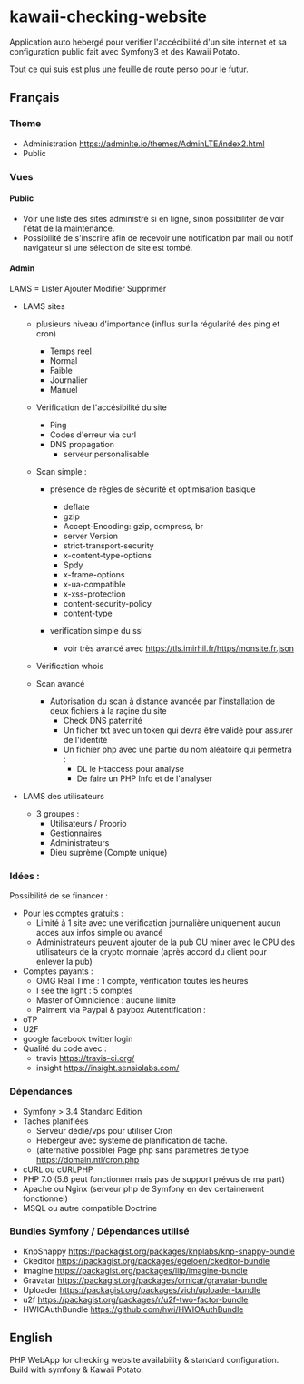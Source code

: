 # kawaii-checking-website
Application auto hebergé pour verifier l'accécibilité d'un site internet et sa configuration public fait avec Symfony3 et des Kawaii Potato. 

Tout ce qui suis est plus une feuille de route perso pour le futur.

## Français
### Theme 
- Administration https://adminlte.io/themes/AdminLTE/index2.html
- Public
### Vues
#### Public

- Voir une liste des sites administré si en ligne, sinon possibiliter de voir l'état de la maintenance.
- Possibilité de s'inscrire afin de recevoir une notification par mail ou notif navigateur si une sélection de site est tombé.


#### Admin
LAMS = Lister Ajouter Modifier Supprimer 
- LAMS sites
    - plusieurs niveau d'importance (influs sur la régularité des ping et cron)
        - Temps reel
        - Normal
        - Faible
        - Journalier
        - Manuel
    - Vérification de l'accésibilité du site
        - Ping
        - Codes d'erreur via curl
        - DNS propagation
            - serveur personalisable

    - Scan simple :
        - présence de rêgles de sécurité et optimisation basique
            - deflate
            - gzip
            - Accept-Encoding: gzip, compress, br
            - server Version
            - strict-transport-security
            - x-content-type-options	
            - Spdy	
            - x-frame-options	
            - x-ua-compatible	
            - x-xss-protection	
            - content-security-policy	
            - content-type	      
    
        - verification simple du ssl
            - voir très avancé avec https://tls.imirhil.fr/https/monsite.fr.json
    - Vérification whois
    - Scan avancé 
        - Autorisation du scan à distance avancée par l'installation de deux fichiers à la raçine du site
            - Check DNS paternité
            - Un ficher txt avec un token qui devra être validé pour assurer de l'identité 
            - Un fichier php avec une partie du nom aléatoire qui permetra :
                - DL le Htaccess pour analyse
                - De faire un PHP Info et de l'analyser

- LAMS des utilisateurs
    - 3 groupes :
        - Utilisateurs / Proprio
        - Gestionnaires
        - Administrateurs
        - Dieu suprème (Compte unique)

### Idées :
Possibilité de se financer :
- Pour les comptes gratuits :
    - Limité à 1 site avec une vérification journalière uniquement aucun acces aux infos simple ou avancé
    - Administrateurs peuvent ajouter de la pub OU miner avec le CPU des utilisateurs de la crypto monnaie (après accord du client pour enlever la pub)
- Comptes payants :
    - OMG Real Time : 1 compte, vérification toutes les heures
    - I see the light : 5 comptes 
    - Master of Omnicience : aucune limite
    - Paiment via Paypal & paybox
Autentification :
- oTP 
- U2F
- google facebook twitter login
- Qualité du code avec : 
    - travis https://travis-ci.org/
    - insight https://insight.sensiolabs.com/


### Dépendances 

- Symfony > 3.4 Standard Edition
- Taches planifiées
    - Serveur dédié/vps pour utiliser Cron
    - Hebergeur avec systeme de planification de tache.
    - (alternative possible) Page php sans paramètres de type https://domain.ntl/cron.php
- cURL ou cURLPHP
- PHP 7.0 (5.6 peut fonctionner mais pas de support prévus de ma part)
- Apache ou Nginx (serveur php de Symfony en dev certainement fonctionnel)
- MSQL ou autre compatible Doctrine

### Bundles Symfony / Dépendances utilisé

- KnpSnappy https://packagist.org/packages/knplabs/knp-snappy-bundle
- Ckeditor https://packagist.org/packages/egeloen/ckeditor-bundle
- Imagine https://packagist.org/packages/liip/imagine-bundle
- Gravatar https://packagist.org/packages/ornicar/gravatar-bundle
- Uploader https://packagist.org/packages/vich/uploader-bundle
- u2f https://packagist.org/packages/r/u2f-two-factor-bundle
- HWIOAuthBundle https://github.com/hwi/HWIOAuthBundle

## English

PHP WebApp for checking website availability &amp; standard configuration. Build with symfony &amp; Kawaii Potato.